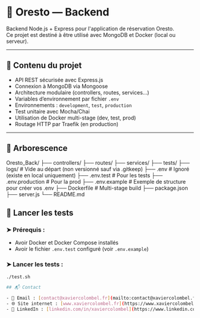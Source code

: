 # 🧠 Oresto — Backend

Backend Node.js + Express pour l'application de réservation Oresto.  
Ce projet est destiné à être utilisé avec MongoDB et Docker (local ou serveur).

---

## 🚀 Contenu du projet

- API REST sécurisée avec Express.js
- Connexion à MongoDB via Mongoose
- Architecture modulaire (controllers, routes, services…)
- Variables d’environnement par fichier `.env`
- Environnements : `development`, `test`, `production`
- Test unitaire avec Mocha/Chai
- Utilisation de Docker multi-stage (dev, test, prod)
- Routage HTTP par Traefik (en production)

---

## 📁 Arborescence

Oresto_Back/ 
├── controllers/ 
├── routes/ 
├── services/ 
├── tests/ 
├── logs/ # Vide au départ (non versionné sauf via .gitkeep) 
├── .env # Ignoré (existe en local uniquement) 
├── .env.test # Pour les tests 
├── .env.production # Pour la prod 
├── .env.example # Exemple de structure pour créer vos .env 
├── Dockerfile # Multi-stage build 
├── package.json 
├── server.js 
└── README.md

## 🧪 Lancer les tests

### ➤ Prérequis :
- Avoir Docker et Docker Compose installés
- Avoir le fichier `.env.test` configuré (voir `.env.example`)

### ➤ Lancer les tests :

```bash
./test.sh

## 📬 Contact

- 📧 Email : [contact@xaviercolombel.fr](mailto:contact@xaviercolombel.fr)
- 🌐 Site internet : [www.xaviercolombel.fr](https://www.xaviercolombel.fr)
- 💼 LinkedIn : [linkedin.com/in/xaviercolombel](https://www.linkedin.com/in/xaviercolombel/)
